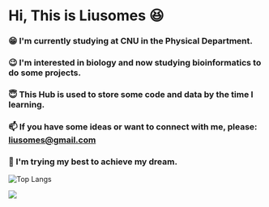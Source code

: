 # Hi, This is Liusomes :laughing:
### :grin: I'm currently studying at CNU in the Physical Department.
### :wink: I'm interested in biology and now studying bioinformatics to do some projects.
### :innocent: This Hub is used to store some code and data by the time I learning.
### :mailbox: If you have some ideas or want to connect with me, please: liusomes@gmail.com
### :deciduous_tree: I'm trying my best to achieve my dream.

![Top Langs](https://github-readme-stats.vercel.app/api/top-langs/?username=Liusomes&layout=compact&theme=tokyonight)

![](https://github-readme-activity-graph.cyclic.app/graph?username=Liusomes&theme=dracula)
